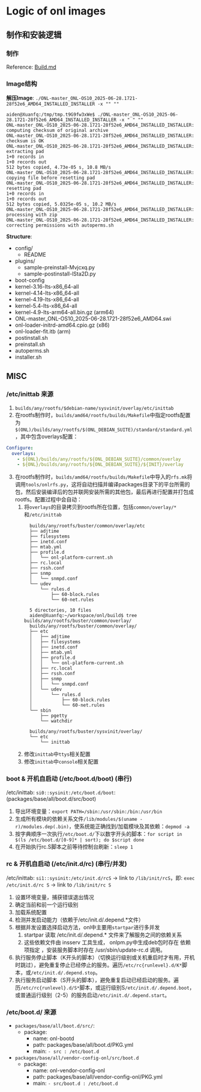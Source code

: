 # Logic of onl images

## 制作和安装逻辑

### 制作

Reference: [Build.md](./Build.md)


### Image结构

**解压Image**: `./ONL-master_ONL-OS10_2025-06-28.1721-28f52e6_AMD64_INSTALLED_INSTALLER -x "" ""`

```log
aiden@Xuanfq:/tmp/tmp.t9G9fw3xWe$ ./ONL-master_ONL-OS10_2025-06-28.1721-28f52e6_AMD64_INSTALLED_INSTALLER -x " " ""
ONL-master_ONL-OS10_2025-06-28.1721-28f52e6_AMD64_INSTALLED_INSTALLER: computing checksum of original archive
ONL-master_ONL-OS10_2025-06-28.1721-28f52e6_AMD64_INSTALLED_INSTALLER: checksum is OK
ONL-master_ONL-OS10_2025-06-28.1721-28f52e6_AMD64_INSTALLED_INSTALLER: extracting pad
1+0 records in
1+0 records out
512 bytes copied, 4.73e-05 s, 10.8 MB/s
ONL-master_ONL-OS10_2025-06-28.1721-28f52e6_AMD64_INSTALLED_INSTALLER: copying file before resetting pad
ONL-master_ONL-OS10_2025-06-28.1721-28f52e6_AMD64_INSTALLED_INSTALLER: resetting pad
1+0 records in
1+0 records out
512 bytes copied, 5.0325e-05 s, 10.2 MB/s
ONL-master_ONL-OS10_2025-06-28.1721-28f52e6_AMD64_INSTALLED_INSTALLER: processing with zip
ONL-master_ONL-OS10_2025-06-28.1721-28f52e6_AMD64_INSTALLED_INSTALLER: correcting permissions with autoperms.sh
```


**Structure**:

- config/
  - README
- plugins/
  - sample-preinstall-Mvjcxq.py
  - sample-postinstall-lSta2D.py
- boot-config
- kernel-3.16-lts-x86_64-all
- kernel-4.14-lts-x86_64-all
- kernel-4.19-lts-x86_64-all
- kernel-5.4-lts-x86_64-all
- kernel-4.9-lts-arm64-all.bin.gz (arm64)
- ONL-master_ONL-OS10_2025-06-28.1721-28f52e6_AMD64.swi
- onl-loader-initrd-amd64.cpio.gz (x86)
- onl-loader-fit.itb (arm)
- postinstall.sh
- preinstall.sh
- autoperms.sh
- installer.sh




## MISC

### /etc/inittab 来源

1. `builds/any/rootfs/$debian-name/sysvinit/overlay/etc/inittab`
2. 在rootfs制作时，`builds/amd64/rootfs/builds/Makefile`中指定rootfs配置为`$(ONL)/builds/any/rootfs/$(ONL_DEBIAN_SUITE)/standard/standard.yml`，其中包含overlays配置：
```yml
Configure:
  overlays:
    - ${ONL}/builds/any/rootfs/${ONL_DEBIAN_SUITE}/common/overlay
    - ${ONL}/builds/any/rootfs/${ONL_DEBIAN_SUITE}/${INIT}/overlay
```
3. 在rootfs制作时，`builds/amd64/rootfs/builds/Makefile`中导入的`rfs.mk`将调用`tools/onlrfs.py`，这将自动扫描并编译packages目录下的平台所需的包，然后安装编译后的包并联网安装所需的其他包，最后再进行配置并打包成rootfs。配置过程中会自动：
   1. 将`overlays`的目录拷贝到rootfs所在位置，包括`common/overlay/*`和`/etc/inittab`
      ```log
        builds/any/rootfs/buster/common/overlay/etc
        ├── adjtime
        ├── filesystems
        ├── inetd.conf
        ├── mtab.yml
        ├── profile.d
        │   └── onl-platform-current.sh
        ├── rc.local
        ├── rssh.conf
        ├── snmp
        │   └── snmpd.conf
        └── udev
            └── rules.d
                ├── 60-block.rules
                └── 60-net.rules

        5 directories, 10 files
        aiden@Xuanfq:~/workspace/onl/build$ tree builds/any/rootfs/buster/common/overlay/
        builds/any/rootfs/buster/common/overlay/
        ├── etc
        │   ├── adjtime
        │   ├── filesystems
        │   ├── inetd.conf
        │   ├── mtab.yml
        │   ├── profile.d
        │   │   └── onl-platform-current.sh
        │   ├── rc.local
        │   ├── rssh.conf
        │   ├── snmp
        │   │   └── snmpd.conf
        │   └── udev
        │       └── rules.d
        │           ├── 60-block.rules
        │           └── 60-net.rules
        └── sbin
            ├── pgetty
            └── watchdir
        
        builds/any/rootfs/buster/sysvinit/overlay/
        └── etc
            └── inittab
      ```
   2. 修改`inittab`中`ttys`相关配置
   3. 修改`inittab`中`console`相关配置



### boot & 开机自启动 (/etc/boot.d/boot) (串行)

/etc/inittab: `si0::sysinit:/etc/boot.d/boot`: (packages/base/all/boot.d/src/boot)

1. 导出环境变量：`export PATH=/sbin:/usr/sbin:/bin:/usr/bin`
2. 生成所有模块的依赖关系文件`/lib/modules/$(uname -r)/modules.dep(.bin)`，使系统能正确找到/加载模块及其依赖：`depmod -a`
3. 按字典顺序一次执行`/etc/boot.d/`下以数字开头的脚本：`for script in $(ls /etc/boot.d/[0-9]* | sort); do $script done`
4. 在开始执行rc.S脚本之前等待控制台刷新：`sleep 1`



### rc & 开机自启动 (/etc/init.d/rc) (串行/并发)

/etc/inittab: `si1::sysinit:/etc/init.d/rcS` -> link to `/lib/init/rcS`，即: `exec /etc/init.d/rc S` -> link to `/lib/init/rc S`

1. 设置环境变量，捕获错误退出情况
2. 确定当前和前一个运行级别
3. 加载系统配置
4. 检测并发启动能力（依赖于/etc/init.d/.depend.*文件）
5. 根据并发设置选择启动方法，onl中主要用`startpar`进行多并发
   1. startpar 读取 /etc/init.d/.depend.* 文件来了解服务之间的依赖关系
   2. 这些依赖文件由 insserv 工具生成， onlpm.py中生成deb包时存在 依赖项指定 ，安装服务脚本时存在 /usr/sbin/update-rc.d 调用。
6. 执行服务停止脚本（K开头的脚本）（切换运行级别或关机重启时才有用，开机时跳过），避免重复停止已经停止的服务。遍历`/etc/rc{runlevel}.d/K*`脚本，或`/etc/init.d/.depend.stop`。
7. 执行服务启动脚本（S开头的脚本），避免重复启动已经启动的服务。遍历`/etc/rc{runlevel}.d/S*`脚本，或运行级别S`/etc/init.d/.depend.boot`，或普通运行级别（2-5）的服务启动`/etc/init.d/.depend.start`。



### /etc/boot.d/ 来源

- `packages/base/all/boot.d/src/`: 
  - package: 
    - name: onl-bootd
    - path: packages/base/all/boot.d/PKG.yml
    - main: `- src : /etc/boot.d`
- `packages/base/all/vendor-config-onl/src/boot.d`
  - package:
    - name: onl-vendor-config-onl
    - path: packages/base/all/vendor-config-onl/PKG.yml
    - main: `- src/boot.d : /etc/boot.d`



















